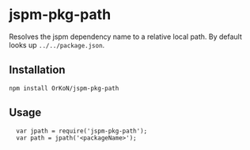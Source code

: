 # jspm-pkg-path

Resolves the jspm dependency name to a relative local path.
By default looks up `../../package.json`.

## Installation

`npm install OrKoN/jspm-pkg-path`

## Usage

```
  var jpath = require('jspm-pkg-path');
  var path = jpath('<packageName>');
```


